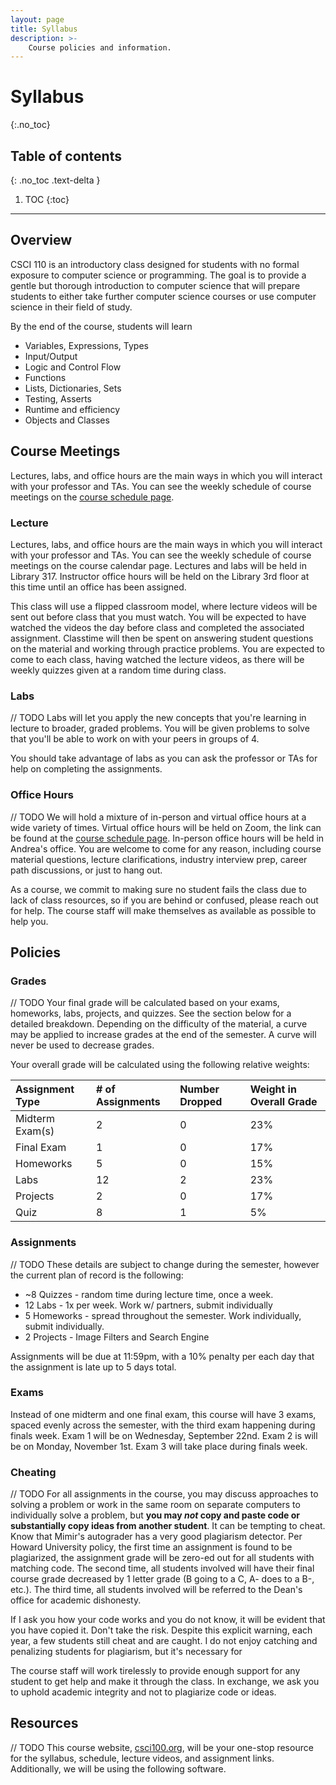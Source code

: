 ```yaml
---
layout: page
title: Syllabus
description: >-
    Course policies and information.
---
```


# Syllabus
{:.no_toc}

## Table of contents
{: .no_toc .text-delta }

1. TOC
{:toc}

---
## Overview
CSCI 110 is an introductory class designed for students with no formal exposure to computer science or programming. The goal is to provide a gentle but thorough introduction to computer science that will prepare students to either take further computer science courses or use computer science in their field of study.

By the end of the course, students will learn
 - Variables, Expressions, Types
 - Input/Output
 - Logic and Control Flow
 - Functions
 - Lists, Dictionaries, Sets
 - Testing, Asserts
 - Runtime and efficiency
 - Objects and Classes

## Course Meetings
Lectures, labs, and office hours are the main ways in which you will interact with your professor and TAs. You can see the weekly schedule of course meetings on the [course schedule page](schedule.md).

### Lecture
Lectures, labs, and office hours are the main ways in which you will interact with your professor and TAs. You can see the weekly schedule of course meetings on the course calendar page. Lectures and labs will be held in Library 317. Instructor office hours will be held on the Library 3rd floor at this time until an office has been assigned.

This class will use a flipped classroom model, where lecture videos will be sent out before class that you must watch. You will be expected to have watched the videos the day before class and completed the associated assignment. Classtime will then be spent on answering student questions on the material and working through practice problems. You are expected to come to each class, having watched the lecture videos, as there will be weekly quizzes given at a random time during class.

### Labs
// TODO
Labs will let you apply the new concepts that you're learning in lecture to broader, graded problems. You will be given problems to solve that you'll be able to work on with your peers in groups of 4. 

You should take advantage of labs as you can ask the professor or TAs for help on completing the assignments. 

### Office Hours
// TODO
We will hold a mixture of in-person and virtual office hours at a wide variety of times. Virtual office hours will be held on Zoom, the link can be found at the [course schedule page](schedule.md). In-person office hours will be held in Andrea's office. You are welcome to come for any reason, including course material questions, lecture clarifications, industry interview prep, career path discussions, or just to hang out. 

As a course, we commit to making sure no student fails the class due to lack of class resources, so if you are behind or confused, please reach out for help. The course staff will make themselves as available as possible to help you.

## Policies

### Grades
// TODO
Your final grade will be calculated based on your exams, homeworks, labs, projects, and quizzes. See the section below for a detailed breakdown. Depending on the difficulty of the material, a curve may be applied to increase grades at the end of the semester. A curve will never be used to decrease grades.

Your overall grade will be calculated using the following relative weights:

| Assignment Type | # of Assignments | Number Dropped | Weight in Overall Grade |
|:-------------|:------------------|:------|:------|
| Midterm Exam(s) | 2 | 0  | 23% |
| Final Exam | 1 | 0  | 17% |
| Homeworks | 5 | 0  | 15% |
| Labs | 12 | 2  | 23% |
| Projects | 2 | 0 | 17% |
| Quiz | 8 | 1 | 5% |

### Assignments
// TODO
These details are subject to change during the semester, however the current plan of record is the following:

- ~8 Quizzes - random time during lecture time, once a week. 
- 12 Labs - 1x per week. Work w/ partners, submit individually
- 5 Homeworks - spread throughout the semester. Work individually, submit individually.
- 2 Projects - Image Filters and Search Engine

Assignments will be due at 11:59pm, with a 10% penalty per each day that the assignment is late up to 5 days total.

### Exams
Instead of one midterm and one final exam, this course will have 3 exams, spaced evenly across the semester, with the third exam happening during finals week. Exam 1 will be on Wednesday, September 22nd. Exam 2 is will be on Monday, November 1st. Exam 3 will take place during finals week. 

### Cheating
// TODO
For all assignments in the course, you may discuss approaches to solving a problem or work in the same room on separate computers to individually solve a problem, but **you may *not* copy and paste code or substantially copy ideas from another student**. It can be tempting to cheat. Know that Mimir's autograder has a very good plagiarism detector. Per Howard University policy, the first time an assignment is found to be plagiarized, the assignment grade will be zero-ed out for all students with matching code. The second time, all students involved will have their final course grade decreased by 1 letter grade (B going to a C, A- does to a B-, etc.). The third time, all students involved will be referred to the Dean's office for academic dishonesty. 

If I ask you how your code works and you do not know, it will be evident that you have copied it. Don't take the risk. Despite this explicit warning, each year, a few students still cheat and are caught. I do not enjoy catching and penalizing students for plagiarism, but it's necessary for 

The course staff will work tirelessly to provide enough support for any student to get help and make it through the class. In exchange, we ask you to uphold academic integrity and not to plagiarize code or ideas.

## Resources
// TODO
This course website, [csci100.org](https://www.csci100.org), will be your one-stop resource for the syllabus, schedule, lecture videos, and assignment links. Additionally, we will be using the following software.
